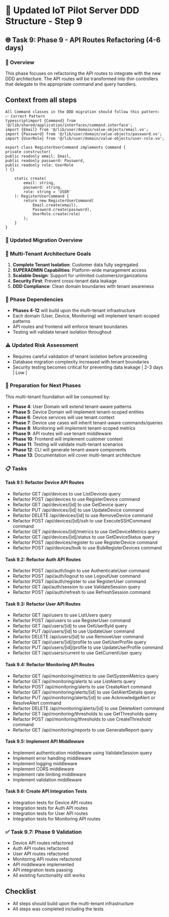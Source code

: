 # 🚀 Updated IoT Pilot Server DDD Structure - Step 9

## 🌐 Task 9: Phase 9 - API Routes Refactoring (4-6 days)

### 🎯 Overview
This phase focuses on refactoring the API routes to integrate with the new DDD architecture. The API routes will be transformed into thin controllers that delegate to the appropriate command and query handlers.

## Context from all steps

```
All Command classes in the DDD migration should follow this pattern:
✅ Correct Pattern
typescriptimport {Command} from '@/lib/shared/application/interfaces/command.interface';
import {Email} from '@/lib/user/domain/value-objects/email.vo';
import {Password} from '@/lib/user/domain/value-objects/password.vo';
import {UserRole} from '@/lib/user/domain/value-objects/user-role.vo';

export class RegisterUserCommand implements Command {
private constructor(
public readonly email: Email,
public readonly password: Password,
public readonly role: UserRole
) {}

    static create(
        email: string,
        password: string,
        role: string = 'USER'
    ): RegisterUserCommand {
        return new RegisterUserCommand(
            Email.create(email),
            Password.create(password),
            UserRole.create(role)
        );
    }
}
```

### 🎯 Updated Migration Overview

### 🏢 Multi-Tenant Architecture Goals

1. **Complete Tenant Isolation**: Customer data fully segregated
2. **SUPERADMIN Capabilities**: Platform-wide management access
3. **Scalable Design**: Support for unlimited customers/organizations
4. **Security First**: Prevent cross-tenant data leakage
5. **DDD Compliance**: Clean domain boundaries with tenant awareness

### 🔄 Phase Dependencies

- **Phases 4-12** will build upon the multi-tenant infrastructure
- Each domain (User, Device, Monitoring) will implement tenant-scoped patterns
- API routes and frontend will enforce tenant boundaries
- Testing will validate tenant isolation throughout

### ⚠️ Updated Risk Assessment

- Requires careful validation of tenant isolation before proceeding
- Database migration complexity increased with tenant boundaries
- Security testing becomes critical for preventing data leakage               | 2-3 days | Low        |

### 🔄 Preparation for Next Phases

This multi-tenant foundation will be consumed by:
- **Phase 4**: User Domain will extend tenant-aware patterns
- **Phase 5**: Device Domain will implement tenant-scoped entities
- **Phase 6**: Device services will use tenant context
- **Phase 7**: Device use cases will inherit tenant-aware commands/queries
- **Phase 8**: Monitoring will implement tenant-scoped metrics
- **Phase 9**: API routes will use tenant middleware
- **Phase 10**: Frontend will implement customer context
- **Phase 11**: Testing will validate multi-tenant scenarios
- **Phase 12**: CLI will generate tenant-aware components
- **Phase 13**: Documentation will cover multi-tenant architecture

### 📋 Tasks

#### Task 9.1: Refactor Device API Routes
- Refactor GET /api/devices to use ListDevices query
- Refactor POST /api/devices to use RegisterDevice command
- Refactor GET /api/devices/[id] to use GetDevice query
- Refactor PUT /api/devices/[id] to use UpdateDevice command
- Refactor DELETE /api/devices/[id] to use RemoveDevice command
- Refactor POST /api/devices/[id]/ssh to use ExecuteSSHCommand command
- Refactor GET /api/devices/[id]/metrics to use GetDeviceMetrics query
- Refactor GET /api/devices/[id]/status to use GetDeviceStatus query
- Refactor POST /api/devices/register to use RegisterDevice command
- Refactor POST /api/devices/bulk to use BulkRegisterDevices command

#### Task 9.2: Refactor Auth API Routes
- Refactor POST /api/auth/login to use AuthenticateUser command
- Refactor POST /api/auth/logout to use LogoutUser command
- Refactor POST /api/auth/register to use RegisterUser command
- Refactor GET /api/auth/session to use ValidateSession query
- Refactor POST /api/auth/refresh to use RefreshSession command

#### Task 9.3: Refactor User API Routes
- Refactor GET /api/users to use ListUsers query
- Refactor POST /api/users to use RegisterUser command
- Refactor GET /api/users/[id] to use GetUserById query
- Refactor PUT /api/users/[id] to use UpdateUser command
- Refactor DELETE /api/users/[id] to use RemoveUser command
- Refactor GET /api/users/[id]/profile to use GetUserProfile query
- Refactor PUT /api/users/[id]/profile to use UpdateUserProfile command
- Refactor GET /api/users/current to use GetCurrentUser query

#### Task 9.4: Refactor Monitoring API Routes
- Refactor GET /api/monitoring/metrics to use GetSystemMetrics query
- Refactor GET /api/monitoring/alerts to use ListAlerts query
- Refactor POST /api/monitoring/alerts to use CreateAlert command
- Refactor GET /api/monitoring/alerts/[id] to use GetAlertDetails query
- Refactor PUT /api/monitoring/alerts/[id] to use AcknowledgeAlert or ResolveAlert command
- Refactor DELETE /api/monitoring/alerts/[id] to use DeleteAlert command
- Refactor GET /api/monitoring/thresholds to use GetThresholds query
- Refactor POST /api/monitoring/thresholds to use CreateThreshold command
- Refactor GET /api/monitoring/reports to use GenerateReport query

#### Task 9.5: Implement API Middleware
- Implement authentication middleware using ValidateSession query
- Implement error handling middleware
- Implement logging middleware
- Implement CORS middleware
- Implement rate limiting middleware
- Implement validation middleware

#### Task 9.6: Create API Integration Tests
- Integration tests for Device API routes
- Integration tests for Auth API routes
- Integration tests for User API routes
- Integration tests for Monitoring API routes

### ✅ Task 9.7: Phase 9 Validation
- Device API routes refactored
- Auth API routes refactored
- User API routes refactored
- Monitoring API routes refactored
- API middleware implemented
- API integration tests passing
- All existing functionality still works

## Checklist
-  All steps should build upon the multi-tenant infrastructure
-  All steps was completed including the tests